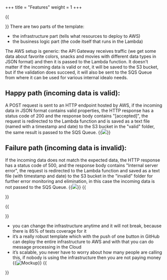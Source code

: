 +++
title = "Features"
weight = 1
+++

{{<section title="Features">}}
There are two parts of the template: 
- the infrastructure part  (tells what resources to deploy to AWS)
- the business logic part (the code itself that runs in the Lambda)

The AWS setup is generic: the API Gateway receives traffic (we get some data about favorite colors, snacks and movies with different data types in JSON format) and then it is passed to the Lambda function. It doesn't matter if the incoming data is valid or not, it will be saved to the S3 bucket, but if the validation does succeed, it will also be sent to the SQS Queue from where it can be used for various internal idealo needs.
## Happy path (incoming data is valid):
A POST request is sent to an HTTP endpoint hosted by AWS, if the incoming data in JSON format contains valid properties, the HTTP response has a status code of 200 and the response body contains "[accepted]", the request is redirected to the Lambda function and is saved as a text file (named with a timestamp and date) to the S3 bucket in the "valid" folder, the same result is passed to the SQS Queue.
{{<image src="valid.png">}}

## Failure path (incoming data is invalid):
If the incoming data does not match the expected data, the HTTP response has a status code of 500, and the response body contains "Internal server error", the request is redirected to the Lambda function and saved as a text file (with timestamp and date) to the S3 bucket in the "invalid" folder for further error monitoring and elimination, in this case the incoming data is not passed to the SQS Queue.
{{<image src="invalid.png">}}
{{</section>}}

{{<section title="Template advantages">}}
- you can change the infrastructure anytime and it will not break, because there is 85% of tests coverage for it
- it’s a really robust template which with the push of one button in GitHub can deploy the entire infrastructure to AWS and with that you can do message processing in the Cloud
- it’s scalable, you never have to worry about how many people are calling this, if nobody is using the infrastructure then you are not paying money
{{<image src="pros.png" alt="Mockup" >}}
{{</section>}}


